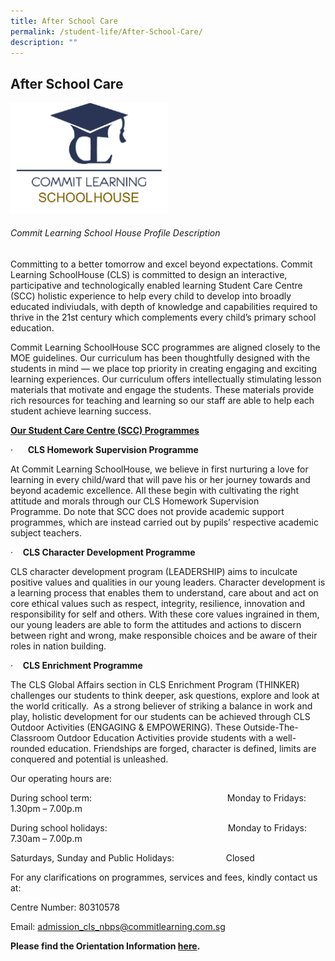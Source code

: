 ```yaml
---
title: After School Care
permalink: /student-life/After-School-Care/
description: ""
---
```

## After School Care

<img style="width: 50%;" src="/images/Afterschoolcare.png"/>

###### Commit Learning School House Profile Description

Committing to a better tomorrow and excel beyond expectations. Commit Learning SchoolHouse (CLS) is committed to design an interactive, participative and technologically enabled learning Student Care Centre (SCC) holistic experience to help every child to develop into broadly educated indiviudals, with depth of knowledge and capabilities required to thrive in the 21st century which complements every child’s primary school education.

Commit Learning SchoolHouse SCC programmes are aligned closely to the MOE guidelines. Our curriculum has been thoughtfully designed with the students in mind — we place top priority in creating engaging and exciting learning experiences. Our curriculum offers intellectually stimulating lesson materials that motivate and engage the students. These materials provide rich resources for teaching and learning so our staff are able to help each student achieve learning success.

**<u>Our Student Care Centre (SCC) Programmes</u>**

·      **CLS Homework Supervision Programme**

At Commit Learning SchoolHouse, we believe in first nurturing a love for learning in every child/ward that will pave his or her journey towards and beyond academic excellence. All these begin with cultivating the right attitude and morals through our CLS Homework Supervision Programme. Do note that SCC does not provide academic support programmes, which are instead carried out by pupils’ respective academic subject teachers.

·    **CLS Character Development Programme**

CLS character development program (LEADERSHIP) aims to inculcate positive values and qualities in our young leaders. Character development is a learning process that enables them to understand, care about and act on core ethical values such as respect, integrity, resilience, innovation and responsibility for self and others. With these core values ingrained in them, our young leaders are able to form the attitudes and actions to discern between right and wrong, make responsible choices and be aware of their roles in nation building.

·    **CLS Enrichment Programme**

The CLS Global Affairs section in CLS Enrichment Program (THINKER) challenges our students to think deeper, ask questions, explore and look at the world critically.  As a strong believer of striking a balance in work and play, holistic development for our students can be achieved through CLS Outdoor Activities (ENGAGING & EMPOWERING). These Outside-The-Classroom Outdoor Education Activities provide students with a well-rounded education. Friendships are forged, character is defined, limits are conquered and potential is unleashed.

Our operating hours are:

During school term:                                                       Monday to Fridays:     1.30pm – 7.00p.m

During school holidays:                                                 Monday to Fridays:     7.30am – 7.00p.m

Saturdays, Sunday and Public Holidays:                     Closed

For any clarifications on programmes, services and fees, kindly contact us at:

Centre Number: 80310578

Email: admission_cls_nbps@commitlearning.com.sg

**Please find the Orientation Information [here](/files/SCC%20Orientation%20Information.pdf).**
